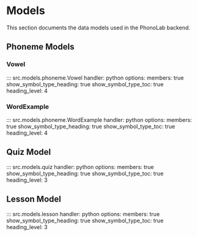 # Models

This section documents the data models used in the PhonoLab backend.

## Phoneme Models

### Vowel

::: src.models.phoneme.Vowel
    handler: python
    options:
      members: true
      show_symbol_type_heading: true
      show_symbol_type_toc: true
      heading_level: 4

### WordExample

::: src.models.phoneme.WordExample
    handler: python
    options:
      members: true
      show_symbol_type_heading: true
      show_symbol_type_toc: true
      heading_level: 4


## Quiz Model

::: src.models.quiz
    handler: python
    options:
      members: true
      show_symbol_type_heading: true
      show_symbol_type_toc: true
      heading_level: 3

## Lesson Model

::: src.models.lesson
    handler: python
    options:
      members: true
      show_symbol_type_heading: true
      show_symbol_type_toc: true
      heading_level: 3